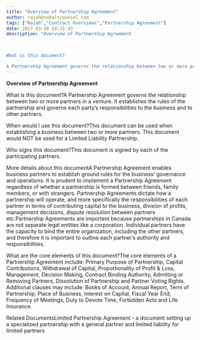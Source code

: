 ```yaml
---
title: "Overview of Partnership Agreement"
author: rajah@cobaltcounsel.com
tags: ["Rajah","Contract Overviews","Partnership Agreement"]
date: 2017-03-30 14:21:43
description: "Overview of Partnership Agreement

 

What is this document?

A Partnership Agreement governs the relationship between two or more partners in a venture. It establishes the rules of the partnership an..."
---
```


**Overview of Partnership Agreement**

 

What is this document?A Partnership Agreement governs the relationship between two or more partners in a venture. It establishes the rules of the partnership and governs each party’s responsibilities to the business and to other partners.

 

When would I use this document?This document can be used when establishing a business between two or more partners. This document would NOT be used for a Limited Liability Partnership.

 

Who signs this document?This document is signed by each of the participating partners. 

 

More details about this documentA Partnership Agreement enables business partners to establish ground rules for the business’ governance and operations. It is prudent to implement a Partnership Agreement regardless of whether a partnership is formed between friends, family members, or with strangers. Partnership Agreements dictate how a partnership will operate, and more specifically the responsibilities of each partner in terms of contributing capital to the business, division of profits, management decisions, dispute resolution between partners etc.Partnership Agreements are important because partnerships in Canada are not separate legal entities like a corporation. Individual partners have the capacity to bind the entire organization, including the other partners, and therefore it is important to outline each partner’s authority and responsibilities.

 

What are the core elements of this document?The core elements of a Partnership Agreement include: Primary Purpose of Partnership, Capital Contributions, Withdrawal of Capital, Proportionality of Profit & Loss, Management, Decision Making, Contract Binding Authority, Admitting or Removing Partners, Dissolution of Partnership and Partner Voting Rights.  Additional clauses may include: Books of Account, Annual Report, Term of Partnership, Place of Business, Interest on Capital, Fiscal Year End, Frequency of Meetings, Duty to Devote Time, Forbidden Acts and Life Insurance.  

 

Related DocumentsLimited Partnership Agreement - a document setting up a specialized partnership with a general partner and limited liability for limited partners